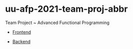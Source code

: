 # uu-afp-2021-team-proj-abbr

Team Project ~ Advanced Functional Programming

- [Frontend](./frontend/)

- [Backend](./backend/)
